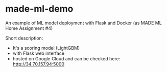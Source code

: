 # made-ml-demo
An example of ML model deployment with Flask and Docker (as MADE ML Home Assignment #4)

Short description:
- It's a scoring model (LightGBM)
- with Flask web interface
- hosted on Google Cloud and can be checked here: http://34.70.157.94:5000
